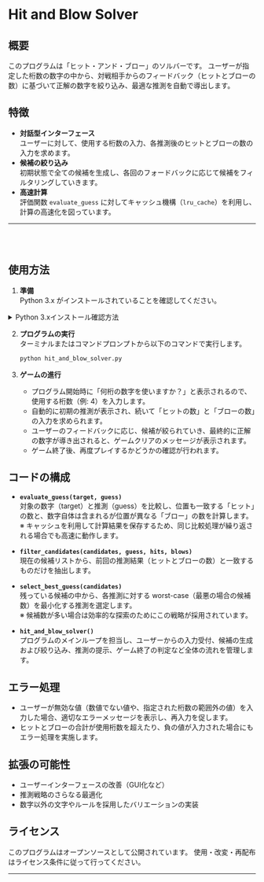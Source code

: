 # Hit and Blow Solver

## 概要
このプログラムは「ヒット・アンド・ブロー」のソルバーです。
ユーザーが指定した桁数の数字の中から、対戦相手からのフィードバック（ヒットとブローの数）に基づいて正解の数字を絞り込み、最適な推測を自動で導出します。

## 特徴
- **対話型インターフェース**  
  ユーザーに対して、使用する桁数の入力、各推測後のヒットとブローの数の入力を求めます。
- **候補の絞り込み**  
  初期状態で全ての候補を生成し、各回のフォードバックに応じて候補をフィルタリングしていきます。
- **高速計算**  
  評価関数 `evaluate_guess` に対してキャッシュ機構（`lru_cache`）を利用し、計算の高速化を図っています。
---

<br><br>

## 使用方法
1. **準備**  
   Python 3.x がインストールされていることを確認してください。

<details><summary>Python 3.xインストール確認方法</summary>

```
1. **ターミナルまたはコマンドプロンプトを開く**

2. **バージョン確認コマンドを実行する**

   - **Linux/Macの場合**:
     ```bash
     python3 --version
     ```
   - **Windowsの場合**:
     ```bash
     python --version
     ```
     または
     ```bash
     py --version
     ```

3. **出力結果の確認**

   - コマンド実行後、例えば以下のような出力が得られます:
     ```
     Python 3.11.9
     ```
   - このように「Python 3.x.x」と表示されれば、Python 3.x がインストールされています。
```
</details>

2. **プログラムの実行**  
   ターミナルまたはコマンドプロンプトから以下のコマンドで実行します。

   ```bash
   python hit_and_blow_solver.py
   ```

3. **ゲームの進行**  
   - プログラム開始時に「何桁の数字を使いますか？」と表示されるので、使用する桁数（例: 4）を入力します。  
   - 自動的に初期の推測が表示され、続いて「ヒットの数」と「ブローの数」の入力を求められます。  
   - ユーザーのフィードバックに応じ、候補が絞られていき、最終的に正解の数字が導き出されると、ゲームクリアのメッセージが表示されます。  
   - ゲーム終了後、再度プレイするかどうかの確認が行われます。

## コードの構成
- **`evaluate_guess(target, guess)`**  
  対象の数字（target）と推測（guess）を比較し、位置も一致する「ヒット」の数と、数字自体は含まれるが位置が異なる「ブロー」の数を計算します。  
  ※ キャッシュを利用して計算結果を保存するため、同じ比較処理が繰り返される場合でも高速に動作します。

- **`filter_candidates(candidates, guess, hits, blows)`**  
  現在の候補リストから、前回の推測結果（ヒットとブローの数）と一致するものだけを抽出します。

- **`select_best_guess(candidates)`**  
  残っている候補の中から、各推測に対する worst-case（最悪の場合の候補数）を最小化する推測を選定します。  
  ※ 候補数が多い場合は効率的な探索のためにこの戦略が採用されています。

- **`hit_and_blow_solver()`**  
  プログラムのメインループを担当し、ユーザーからの入力受付、候補の生成および絞り込み、推測の提示、ゲーム終了の判定など全体の流れを管理します。

## エラー処理
- ユーザーが無効な値（数値でない値や、指定された桁数の範囲外の値）を入力した場合、適切なエラーメッセージを表示し、再入力を促します。
- ヒットとブローの合計が使用桁数を超えたり、負の値が入力された場合にもエラー処理を実施します。

## 拡張の可能性
- ユーザーインターフェースの改善（GUI化など）
- 推測戦略のさらなる最適化
- 数字以外の文字やルールを採用したバリエーションの実装

## ライセンス
このプログラムはオープンソースとして公開されています。
使用・改変・再配布はライセンス条件に従って行ってください。

---
